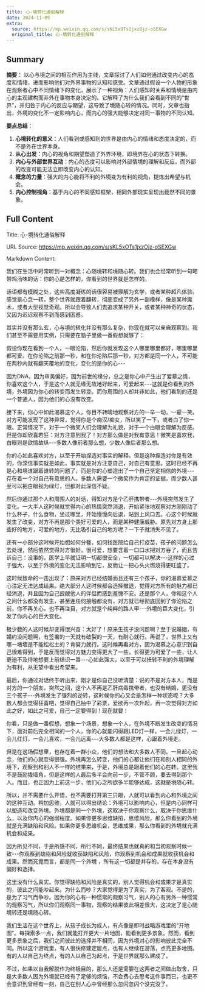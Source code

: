 ```yaml
---
title: 心-境转化通俗解释
date: 2024-11-09
extra:
  source: https://mp.weixin.qq.com/s/sKL5xOTs1jxzOjz-oSEXGw
  original_title: 心-境转化通俗解释
---
```

## Summary
**摘要**：
以心与境之间的相互作用为主线，文章探讨了人们如何通过改变内心的态度和情绪，进而影响他们对外界事物的认知和感受。文章通过假设一个人物的形象在观察者心中不同情绪下的变化，展示了一种视角：人们感知的关系和情境是由内心的主观建构而非外在事物本身决定的。它解释了为什么我们会看到不同的“世界”，并归咎于内心的反应与期望，这导致了境随心转的情况。同时，文章也指出，外境的变化不一定影响内心，而内心的强大能够决定对同一事物的不同认知。

**要点总结**：
1. **心境转化的意义**：人们看到或感知到的世界是由内心的情绪和态度决定的，而不是外在世界本身。
2. **从心出发**：内心的视角和期望塑造了外界环境，即境界在心的状态下转换。
3. **内心与外部世界互动**：内心的态度可以影响对外部情境的理解和反应，而外部的改变可能无法立即改变内心的认知。
4. **概念的力量**：强大的内心能将不利的外境变为有利的视角，提炼出希望与机会。
5. **内心控制视角**：基于内心的不同感知框架，相同外部现实呈现出截然不同的景象。
## Full Content
Title: 心-境转化通俗解释

URL Source: https://mp.weixin.qq.com/s/sKL5xOTs1jxzOjz-oSEXGw

Markdown Content:

我们在生活中时常听到一对概念：心随境转和境随心转。我们也会经常听到一句略带鸡汤味的话：你的心是怎样的，你看到的世界就是怎样的。

话语都有模糊之处，这些高度凝练的话很容易被理解为玄学，或者某种超凡体验。感觉是心念一转，整个世界就跟着翻转，彻底变成了另外一副模样，像是某种魔术，或者大型视觉奇观。所以会导致人们去追求某种开关，或者某种神奇的状态，又因为迟迟观察不到而感到困惑。

其实并没有那么玄，心与境的转化并没有那么复杂，你现在就可以亲自观察到。我们甚至不需要用实例，只需要在脑子里做一番假想就够了：

假设你现在看到一个人，一眼沦陷，然后你就发现这个人哪里哪里都好，哪里哪里都可爱。在你沦陷之前那一秒，和在你沦陷后那一秒，对方都是同一个人，不可能在两秒内就有翻天覆地的变化，变化的是你的心\---

因为DNA，因为审美偏好，因为前世的缘分，总之是你心中产生出了爱慕之情，你喜欢这个人，于是这个人就无缘无故地好起来，可爱起来---这就是你看到的外境，外境因为你心的转变而发生转变。而你周围的人却并非如此，他们看到的还是一个普通人，因为他们的心没有改变。

接下来，你心中如此渴慕这个人，你目不转睛地观察对方的一举一动，一颦一笑。对方可能发现了这种异常，觉得你是个痴汉/痴女，所以笑了一下，或者白了你一眼。正常情况下，对于一个微笑人们会理解为礼貌，对于一个白眼会理解为反感。但是你却欣喜若狂：对方注意到我了！对方那么做是对我有意思！微笑是喜欢我，白眼则是欲情故纵---多数人像前者那么想，少数人像后者那么想。

你的心如此喜欢对方，以至于开始捏造对事实的解释。但是这种捏造对你是有效的，你深信事实就是如此，事实就是对方注意自己，对自己有意思。这时已经不再是心和境谁跟着谁转的问题了，而是你的心塑造出了一个自己坚定相信的外境---存在着一个对自己有意思的人。多数人需要一个微笑作为肯定的证据，而少数人甚至可以把白眼视为绿灯，但都对此深信不疑。

然后你通过那个人和周围人的对话，得知对方是个乙肝携带者---外境突然发生了变化。一大半人这时候就觉得内心的热情突然消退，开始紧张地观察对方刚刚动了什么杯子，什么食物，坐过哪里，开始慢慢向后退，站到上风口去。心这个时候就发生了改变，对方不再是那个美好可爱的人，而是某种健康威胁。原先对方身上那些好的地方，可爱的地方，无比吸引自己的地方呢？一下子就消失不见了。

还有一小部分这时候开始想如何分餐，如何找医院给自己打疫苗，孩子的问题怎么去处理，然后依然觉得对方很好，很可爱，想要含着一口口水把对方吞了，而且告诉自己：没事的，医学上早就证明一切都很安全，一切都可以解决---这样的心过于强大，以至于外境的变化无法影响到它，反而让一把心头火燃烧得更旺盛了。

这时候致命的一击出现了：原来对方已经结婚而且还有三个孩子，你的渴慕爱慕之心注定无法达成结果。绝大部分人这时候都会选择撤退，觉得对方所有的魅力都已经消退，并且因为自己觊觎他人的伴侣而感到羞愧不安。还是那个人，你和这个人之间什么都没有发生，甚至连任何接触都没有，对方就已经彻底回到了你沦陷之前，你不再关心，也不再注目，对方就是个纯粹的路人甲---外境的巨大变化，引发了你内心的巨大变化。

极少数的人这时候却变得很兴奋：太好了！原来生孩子没问题啊？至于说婚姻，有婚约没问题啊，有签署的一天就有破裂的一天，有耐心就行。再说了，世界上又有哪一堵墙是不能松松土的？肯努力就行。这时候再看对方，因为渴慕之心意识到自己很难得到，于是反而觉得对方魅力变得更大了一些，长得更为可爱了一些，让人更迫不及待地想要上前结识一番---心如此强大，以至于可以扭转不利的外境理解为有利，从无望中看出希望来。

最后，你通过对话终于听出来，刚才是你自己没听清楚：说的不是对方本人，而是对方的一个朋友。突然之间，这个人不再是乙肝病毒携带者，也没有结婚，更没有三个孩子---外境发生了强烈的逆转，这时候你的心又会是怎样一种状态呢？大多数人都会觉得狂喜吧，觉得自己抽中了彩票，爱欲再一次升起，再一次觉得对方如此之好，如此之可爱，自己一定要得到！现在就要！

你看，只是做一番假想，想象一个场景，想象一个人，在外境不断发生改变的情况下，面对前后完全相同的一个人，你的心就能闪得跟LED灯一样，一会儿绿灯，一会儿红灯，一会儿喜欢，一会儿远离---大多数人都是这样，心跟着外境走。

但是在这场假想里，也存在着一群小众，他们的想法和大多数人不同。一旦起心动念，他们的心就变得很强。外境再怎么转变，他们的心都让他们在和别人相同的外境下，观察到和别人不一样的结果来，于是，外境总是跟着他们的心在转。这里我不是鼓励撬墙角，但是这样的人最后多半会向前一步，不管不顾，要去得到那个人。而且，也正因为上前这一步，他们心之所欲多半能够达成，这就是境随心转。

所以，并不需要什么开悟，也不需要打开第三只眼，人就可以看到内心和外境之间的这种互动。稍加思维，人就可以得出结论：外境可以影响内心，但是内心同样可以塑造和改变外境。外境都是同一个外境，这取决于你观察什么，取决于你思维什么，以及你内心的强弱程度。如果你更多思维缺陷，思维风险，那么你看到的外境就是充满缺陷和风险。如果你更多思维机会，思维成果，那么你看到的外境就充满机会和成果。

因为所见不同，于是所感不同，所行不同，最终结果也就真的和当初观察时候一致---你观察到缺陷和风险就收获缺陷和风险，你观察到机会和成果就收获机会和成果。然而究竟而言，都是同一个外境 ，所有这一切都是并存的，存在本身没有偏好和选择。

这里没有什么真实。你觉得缺陷和风险是真实的，别人觉得机会和成果才是真实的，彼此之间能吵起来。为什么而吵？大家觉得是为了真实，为了客观。不是的，是为了习气而争吵。因为你的心有一种惯常的观察习气，别人的心有另外一种惯常的观察习气，所以你们观察同一事物，观察的结果彼此相差很大，这决定了是心随境转还是境随心转。

我们生活在这个世界上，从孩子成长为成人，有点像是即时战略游戏里的“开地图”。每探索多一点，我们就能打开更大一片地图，能看到更多景象。然而，看到更多景象之后，我们之间彼此的选择并不相同，因为外境对心的影响彼此完全不同。所以这个游戏里，有人很快修建定居点，也有人继续在游荡，点亮更多地图。有的人以自己为终点，有的人以自己为起点，于是世界就那么建成了。

不过，如果以自我解脱作为终极目的，那么人还是需要在这两者之间做出取舍，只是大多数人因为外境就已经有了足够的烦恼，不会费心去思考这件事而已，也更不会意识到曾经有一刻，自己在别人心中曾经那么忽闪忽闪个没完没了。

